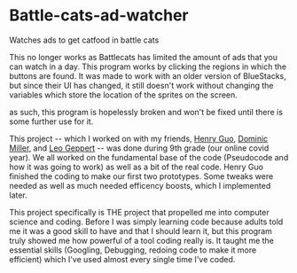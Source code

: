 # Battle-cats-ad-watcher
Watches ads to get catfood in battle cats

This no longer works as Battlecats has limited the amount of ads that you can watch in a day.
This program works by clicking the regions in which the buttons are found. It was made to work with an older version of BlueStacks, but since their UI has changed, it still doesn't work without changing the variables which store the location of the sprites on the screen.

as such, this program is hopelessly broken and won't be fixed until there is some further use for it.

This project -- which I worked on with my friends, [Henry Guo](https://github.com/brepi), [Dominic Miller](https://github.com/finzu0), and [Leo Geppert](https://github.com/Zrfle) -- was done during 9th grade (our online covid year). We all worked on the fundamental base of the code (Pseudocode and how it was going to work) as well as a bit of the real code. Henry Guo finished the coding to make our first two prototypes. Some tweaks were needed as well as much needed efficency boosts, which I implemented later.

This project specifically is THE project that propelled me into computer science and coding. Before I was simply learning code because adults told me it was a good skill to have and that I should learn it, but this program truly showed me how powerful of a tool coding really is. It taught me the essential skills (Googling, Debugging, redoing code to make it more efficient) which I've used almost every single time I've coded. 
